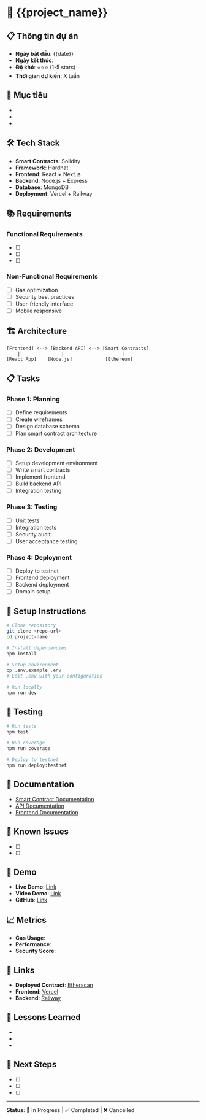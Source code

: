 # 🚀 {{project_name}}

## 📋 Thông tin dự án
- **Ngày bắt đầu**: {{date}}
- **Ngày kết thúc**: 
- **Độ khó**: ⭐⭐⭐ (1-5 stars)
- **Thời gian dự kiến**: X tuần

## 🎯 Mục tiêu
- 
- 
- 

## 🛠️ Tech Stack
- **Smart Contracts**: Solidity
- **Framework**: Hardhat
- **Frontend**: React + Next.js
- **Backend**: Node.js + Express
- **Database**: MongoDB
- **Deployment**: Vercel + Railway

## 📚 Requirements
### Functional Requirements
- [ ] 
- [ ] 
- [ ] 

### Non-Functional Requirements
- [ ] Gas optimization
- [ ] Security best practices
- [ ] User-friendly interface
- [ ] Mobile responsive

## 🏗️ Architecture
```
[Frontend] <--> [Backend API] <--> [Smart Contracts]
    |               |                     |
[React App]    [Node.js]            [Ethereum]
```

## 📋 Tasks
### Phase 1: Planning
- [ ] Define requirements
- [ ] Create wireframes
- [ ] Design database schema
- [ ] Plan smart contract architecture

### Phase 2: Development
- [ ] Setup development environment
- [ ] Write smart contracts
- [ ] Implement frontend
- [ ] Build backend API
- [ ] Integration testing

### Phase 3: Testing
- [ ] Unit tests
- [ ] Integration tests
- [ ] Security audit
- [ ] User acceptance testing

### Phase 4: Deployment
- [ ] Deploy to testnet
- [ ] Frontend deployment
- [ ] Backend deployment
- [ ] Domain setup

## 🔧 Setup Instructions
```bash
# Clone repository
git clone <repo-url>
cd project-name

# Install dependencies
npm install

# Setup environment
cp .env.example .env
# Edit .env with your configuration

# Run locally
npm run dev
```

## 🧪 Testing
```bash
# Run tests
npm test

# Run coverage
npm run coverage

# Deploy to testnet
npm run deploy:testnet
```

## 📖 Documentation
- [Smart Contract Documentation](./docs/contracts.md)
- [API Documentation](./docs/api.md)
- [Frontend Documentation](./docs/frontend.md)

## 🐛 Known Issues
- [ ] 
- [ ] 

## 🎪 Demo
- **Live Demo**: [Link](https://example.com)
- **Video Demo**: [Link](https://youtube.com)
- **GitHub**: [Link](https://github.com/username/project)

## 📈 Metrics
- **Gas Usage**: 
- **Performance**: 
- **Security Score**: 

## 🔗 Links
- **Deployed Contract**: [Etherscan](https://etherscan.io/address/0x...)
- **Frontend**: [Vercel](https://project.vercel.app)
- **Backend**: [Railway](https://api.railway.app)

## 📝 Lessons Learned
- 
- 
- 

## 🔄 Next Steps
- [ ] 
- [ ] 
- [ ] 

---

**Status**: 🔄 In Progress | ✅ Completed | ❌ Cancelled 